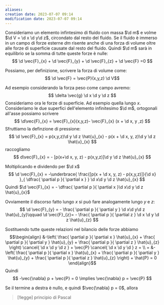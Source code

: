 ```yaml
---
aliases: 
creation date: 2023-07-07 09:14
modification date: 2023-07-07 09:14
---
```


Consideriamo un elemento infintesimo di fluido con massa $\d m$ e volme $\d V = \d x \d y\d z$, circondato dal resto del fluido.
Se il fluido è immerso in un campo di forze esterne $d m$ risente anche di una forza di volume oltre alle forze di superficie causate dal resto del fluido.
Quindi $\d m$ sarà in equilibrio se la somma di tutte queste forze è nulle:
$$ \d \vec{F}_{x} + \d \vec{F}_{y} + \d \vec{F}_{z} + \d \vec{F} =0 $$

Possiamo, per definizione, scrivere la forza di volume come:
$$ \d \vec{F} = \vec{P}(x,y,z) \d V$$

Ad esempio considerando la forza peso come campo avremo:
$$ \delta  \vec{g} \d x \d y \d z $$
Consideriamo ora le forze di superficie. Ad esempio quella lungo $x$. Consideriamo le due superfici dell'elemento infinitesimo $\d m$, ortogonali all'asse possiamo scrivere
$$ \d\vec{F}_{x} = \vec{F}_{x}(x,y,z)- \vec{F}_{x} (x + \d x, y ,z) $$
Sfruttiamo la definzione di pressione:
$$ \d \vec{F}_{x} = p(x,y,z)\d y \d z \hat{u}_{x} - p(x + \d x, y, z)\d y \d z \hat{u}_{x} $$
raccogliamo
$$ d\vec{F}_{x} = - [p(x+\d x, y, z) - p(x,y,z)]\d y \d z \hat{u}_{x} $$

Moltiplicando e dividendo per $\d x$
$$ \d \vec{F}_{x} = -\underbrace{  \frac{[p(x + \d x, y, z) - p(x,y,z)]}{\d x} }_{ \dfrac{ \partial p }{ \partial x }  } \d x\d y \d z \hat{u}_{x} $$
Quindi $\d \vec{F}_{x} = - \dfrac{ \partial p }{ \partial x }\d x\d y \d z \hat{u}_{x}$

Ovviamente il discorso fatto lungo $x$ si può fare analogamente lungo $y$ e $z$:
$$ \d \vec{F}_{y} = - \frac{ \partial p }{ \partial y } \d x\d y\d z \hat{u}_{y}\qquad \d \vec{F}_{z}= - \frac{ \partial p }{ \partial z } \d x \d y \d z \hat{u}_{z} $$

Sostituendo tutte queste relazioni nel bilancio delle forze abbiamo
$$\begin{align}
 &-\left( \frac{ \partial p }{ \partial x } \hat{u}_{x} + \frac{ \partial p }{ \partial y } \hat{u}_{y} + \frac{ \partial p }{ \partial z } \hat{u}_{z} \right) \cancel{ \d x \d y \d z } + \vec{P} \cancel{ \d x \d y \d } z = \\
= &- \left( \frac{ \partial p }{ \partial x } \hat{u}_{x} + \frac{ \partial p }{ \partial y } \hat{u}_{y} + \frac{ \partial p }{ \partial z } \hat{u}_{z}  \right) +  \hat{P} = 0
\end{align}$$
Quindi
$$ -\vec{\nabla} p + \vec{P} = 0 \implies \vec{\nabla} p = \vec{P} $$

Se il termine a destra è nullo, e quindi $\vec{\nabla} p = 0$, allora

>[!legge] principio di Pascal
